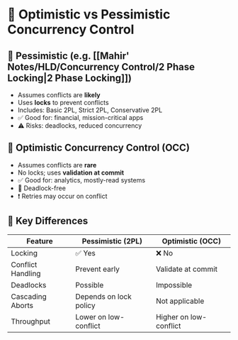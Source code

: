 
# 🔀 Optimistic vs Pessimistic Concurrency Control

## 🔐 Pessimistic (e.g. [[Mahir' Notes/HLD/Concurrency Control/2 Phase Locking|2 Phase Locking]])

- Assumes conflicts are **likely**
- Uses **locks** to prevent conflicts
- Includes: Basic 2PL, Strict 2PL, Conservative 2PL
- ✅ Good for: financial, mission-critical apps
- ⚠️ Risks: deadlocks, reduced concurrency

## 🎲 Optimistic Concurrency Control (OCC)

- Assumes conflicts are **rare**
- No locks; uses **validation at commit**
- ✅ Good for: analytics, mostly-read systems
- 🚫 Deadlock-free
- ❗ Retries may occur on conflict

## 🔄 Key Differences

| Feature           | Pessimistic (2PL)      | Optimistic (OCC)      |
|-------------------|------------------------|------------------------|
| Locking           | ✅ Yes                 | ❌ No                  |
| Conflict Handling | Prevent early          | Validate at commit     |
| Deadlocks         | Possible               | Impossible             |
| Cascading Aborts  | Depends on lock policy | Not applicable         |
| Throughput        | Lower on low-conflict  | Higher on low-conflict |

